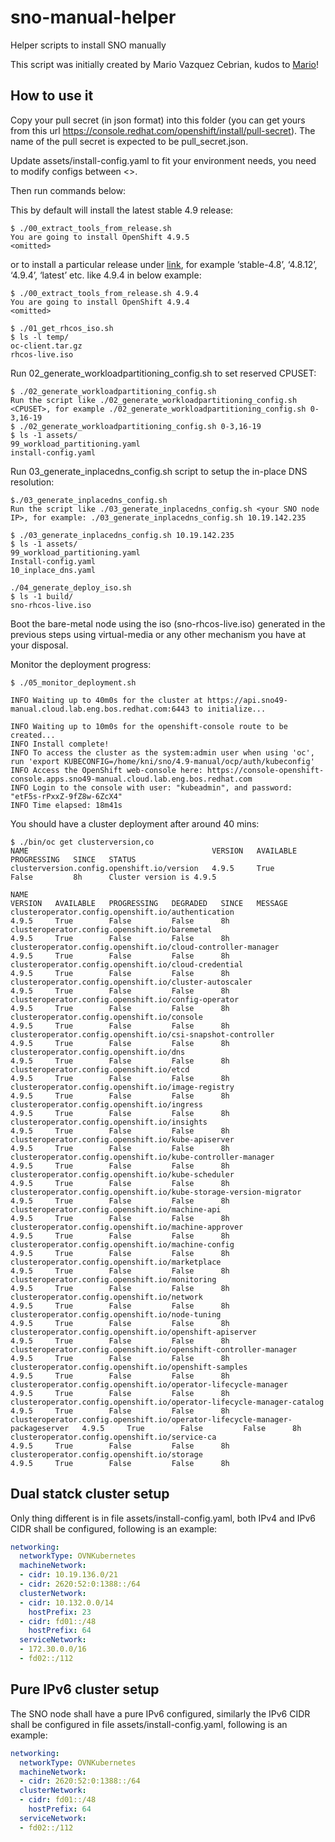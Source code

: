 # sno-manual-helper

Helper scripts to install SNO manually

This script was initially created by Mario Vazquez Cebrian, kudos to [Mario](https://github.com/mvazquezc)!

## How to use it

Copy your pull secret (in json format) into this folder (you can get yours from this url https://console.redhat.com/openshift/install/pull-secret). The name of the pull secret is expected to be pull_secret.json.

Update assets/install-config.yaml to fit your environment needs, you need to modify configs between <>.

Then run commands below:

This by default will install the latest stable 4.9 release:

```shell
$ ./00_extract_tools_from_release.sh
You are going to install OpenShift 4.9.5
<omitted>
```

or to install a particular release under [link](https://mirror.openshift.com/pub/openshift-v4/x86_64/clients/ocp/), for example ‘stable-4.8’, ‘4.8.12’, ‘4.9.4’, ‘latest’ etc. like 4.9.4 in below example:

```shell
$ ./00_extract_tools_from_release.sh 4.9.4
You are going to install OpenShift 4.9.4
<omitted>

```

```shell
$ ./01_get_rhcos_iso.sh
$ ls -l temp/
oc-client.tar.gz
rhcos-live.iso

```

Run 02_generate_workloadpartitioning_config.sh to set reserved CPUSET:

```shell
$ ./02_generate_workloadpartitioning_config.sh
Run the script like ./02_generate_workloadpartitioning_config.sh <CPUSET>, for example ./02_generate_workloadpartitioning_config.sh 0-3,16-19
$ ./02_generate_workloadpartitioning_config.sh 0-3,16-19
$ ls -1 assets/
99_workload_partitioning.yaml
install-config.yaml

```

Run 03_generate_inplacedns_config.sh script to setup the in-place DNS resolution:

```shell
$./03_generate_inplacedns_config.sh 
Run the script like ./03_generate_inplacedns_config.sh <your SNO node IP>, for example: ./03_generate_inplacedns_config.sh 10.19.142.235

$ ./03_generate_inplacedns_config.sh 10.19.142.235
$ ls -1 assets/
99_workload_partitioning.yaml
Install-config.yaml
10_inplace_dns.yaml

```

```shell
./04_generate_deploy_iso.sh
$ ls -1 build/
sno-rhcos-live.iso

```

Boot the bare-metal node using the iso (sno-rhcos-live.iso) generated in the previous steps using virtual-media or any other mechanism you have at your disposal. 

Monitor the deployment progress:

```shell
$ ./05_monitor_deployment.sh

INFO Waiting up to 40m0s for the cluster at https://api.sno49-manual.cloud.lab.eng.bos.redhat.com:6443 to initialize...

INFO Waiting up to 10m0s for the openshift-console route to be created... 
INFO Install complete!                            
INFO To access the cluster as the system:admin user when using 'oc', run 'export KUBECONFIG=/home/kni/sno/4.9-manual/ocp/auth/kubeconfig' 
INFO Access the OpenShift web-console here: https://console-openshift-console.apps.sno49-manual.cloud.lab.eng.bos.redhat.com 
INFO Login to the console with user: "kubeadmin", and password: "etF5s-rPxxZ-9fZ8w-6ZcX4" 
INFO Time elapsed: 18m41s  

```

You should have a cluster deployment after around 40 mins:

```shell
$ ./bin/oc get clusterversion,co
NAME                                         VERSION   AVAILABLE   PROGRESSING   SINCE   STATUS
clusterversion.config.openshift.io/version   4.9.5     True        False         8h      Cluster version is 4.9.5

NAME                                                                           VERSION   AVAILABLE   PROGRESSING   DEGRADED   SINCE   MESSAGE
clusteroperator.config.openshift.io/authentication                             4.9.5     True        False         False      8h      
clusteroperator.config.openshift.io/baremetal                                  4.9.5     True        False         False      8h      
clusteroperator.config.openshift.io/cloud-controller-manager                   4.9.5     True        False         False      8h      
clusteroperator.config.openshift.io/cloud-credential                           4.9.5     True        False         False      8h      
clusteroperator.config.openshift.io/cluster-autoscaler                         4.9.5     True        False         False      8h      
clusteroperator.config.openshift.io/config-operator                            4.9.5     True        False         False      8h      
clusteroperator.config.openshift.io/console                                    4.9.5     True        False         False      8h      
clusteroperator.config.openshift.io/csi-snapshot-controller                    4.9.5     True        False         False      8h      
clusteroperator.config.openshift.io/dns                                        4.9.5     True        False         False      8h      
clusteroperator.config.openshift.io/etcd                                       4.9.5     True        False         False      8h      
clusteroperator.config.openshift.io/image-registry                             4.9.5     True        False         False      8h      
clusteroperator.config.openshift.io/ingress                                    4.9.5     True        False         False      8h      
clusteroperator.config.openshift.io/insights                                   4.9.5     True        False         False      8h      
clusteroperator.config.openshift.io/kube-apiserver                             4.9.5     True        False         False      8h      
clusteroperator.config.openshift.io/kube-controller-manager                    4.9.5     True        False         False      8h      
clusteroperator.config.openshift.io/kube-scheduler                             4.9.5     True        False         False      8h      
clusteroperator.config.openshift.io/kube-storage-version-migrator              4.9.5     True        False         False      8h      
clusteroperator.config.openshift.io/machine-api                                4.9.5     True        False         False      8h      
clusteroperator.config.openshift.io/machine-approver                           4.9.5     True        False         False      8h      
clusteroperator.config.openshift.io/machine-config                             4.9.5     True        False         False      8h      
clusteroperator.config.openshift.io/marketplace                                4.9.5     True        False         False      8h      
clusteroperator.config.openshift.io/monitoring                                 4.9.5     True        False         False      8h      
clusteroperator.config.openshift.io/network                                    4.9.5     True        False         False      8h      
clusteroperator.config.openshift.io/node-tuning                                4.9.5     True        False         False      8h      
clusteroperator.config.openshift.io/openshift-apiserver                        4.9.5     True        False         False      8h      
clusteroperator.config.openshift.io/openshift-controller-manager               4.9.5     True        False         False      8h      
clusteroperator.config.openshift.io/openshift-samples                          4.9.5     True        False         False      8h      
clusteroperator.config.openshift.io/operator-lifecycle-manager                 4.9.5     True        False         False      8h      
clusteroperator.config.openshift.io/operator-lifecycle-manager-catalog         4.9.5     True        False         False      8h      
clusteroperator.config.openshift.io/operator-lifecycle-manager-packageserver   4.9.5     True        False         False      8h      
clusteroperator.config.openshift.io/service-ca                                 4.9.5     True        False         False      8h      
clusteroperator.config.openshift.io/storage                                    4.9.5     True        False         False      8h   

```


## Dual statck cluster setup

Only thing different is in file assets/install-config.yaml, both IPv4 and IPv6 CIDR shall be configured, following is an example:

```yaml
networking:
  networkType: OVNKubernetes
  machineNetwork:
  - cidr: 10.19.136.0/21
  - cidr: 2620:52:0:1388::/64
  clusterNetwork:
  - cidr: 10.132.0.0/14
    hostPrefix: 23
  - cidr: fd01::/48
    hostPrefix: 64  
  serviceNetwork:
  - 172.30.0.0/16
  - fd02::/112

```

## Pure IPv6 cluster setup

The SNO node shall have a pure IPv6 configured, similarly the IPv6 CIDR shall be configured in file assets/install-config.yaml, following is an example:


```yaml
networking:
  networkType: OVNKubernetes
  machineNetwork:
  - cidr: 2620:52:0:1388::/64
  clusterNetwork:
  - cidr: fd01::/48
    hostPrefix: 64  
  serviceNetwork:
  - fd02::/112

```
